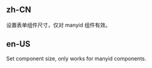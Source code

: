 ## zh-CN

设置表单组件尺寸，仅对 manyid 组件有效。

## en-US

Set component size, only works for manyid components.
